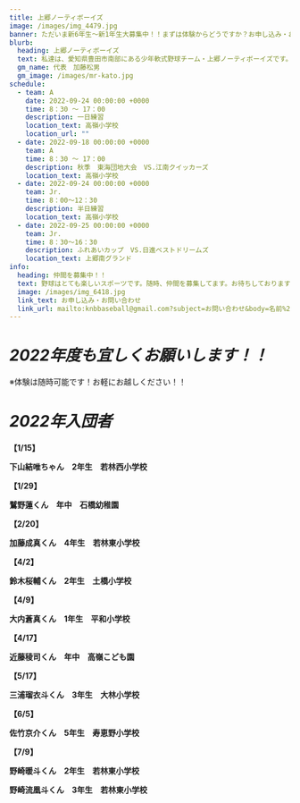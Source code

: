 ```yaml
---
title: 上郷ノーティボーイズ
image: /images/img_4479.jpg
banner: ただいま新6年生～新1年生大募集中！！まずは体験からどうですか？お申し込み・お問い合わせはお気軽にどうぞ！！
blurb:
  heading: 上郷ノーティボーイズ
  text: 私達は、愛知県豊田市南部にある少年軟式野球チーム・上郷ノーティボーイズです。野球を愛する少年・少女達の夢を育み、軟式野球を正しく指導し、体力向上と礼儀を養成します。また、親友同士の友情と交歓の場を与え、規則正しい明朗な少年・少女を育成することを目的としています。
  gm_name: 代表　加藤松男
  gm_image: /images/mr-kato.jpg
schedule:
  - team: A
    date: 2022-09-24 00:00:00 +0000
    time: 8：30 ～ 17：00
    description: 一日練習
    location_text: 高嶺小学校
    location_url: ""
  - date: 2022-09-18 00:00:00 +0000
    team: A
    time: 8：30 ～ 17：00
    description: 秋季　東海団地大会　VS.江南クイッカーズ
    location_text: 高嶺小学校
  - date: 2022-09-24 00:00:00 +0000
    team: Jr.
    time: 8：00～12：30
    description: 半日練習
    location_text: 高嶺小学校
  - date: 2022-09-25 00:00:00 +0000
    team: Jr.
    time: 8：30～16：30
    description: ふれあいカップ　VS.日進ベストドリームズ
    location_text: 上郷南グランド
info:
  heading: 仲間を募集中！！
  text: 野球はとても楽しいスポーツです。随時、仲間を募集してます。お待ちしております！！
  image: /images/img_6418.jpg
  link_text: お申し込み・お問い合わせ
  link_url: mailto:knbbaseball@gmail.com?subject=お問い合わせ&body=名前%20%3A%0D%0Aふりがな%20%3A%0D%0A電話%20%3A%0D%0A学校名%20%3A%0D%0A学年%20%3A%0D%0Aお問い合せ内容%20%3A（例、体験・見学・入団希望）
---
```

# ***2022年度も宜しくお願いします！！***

※体験は随時可能です！お軽にお越しください！！

# ***2022年入団者***

**【1/15】**

**下山結唯ちゃん　2年生　若林西小学校**

**【1/29】**

**鷲野蓮くん　年中　石橋幼稚園**

**【2/20】**

**加藤成真くん　4年生　若林東小学校**

**【4/2】**

**鈴木桜輔くん　2年生　土橋小学校**

**【4/9】**

**大内蒼真くん　1年生　平和小学校**

**【4/17】**

**近藤稜司くん　年中　高嶺こども園**

**【5/17】**

**三浦瑠衣斗くん　3年生　大林小学校**

**【6/5】**

**佐竹京介くん　5年生　寿恵野小学校**

**【7/9】**

**野崎暖斗くん　2年生　若林東小学校**

**野崎流凰斗くん　3年生　若林東小学校**